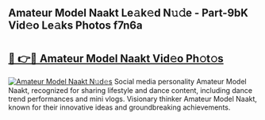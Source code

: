 ## Amateur Model Naakt Le𝚊k𝚎d N𝚞𝚍e - Part-9bK Vid𝚎o Le𝚊ks Photos f7n6a

# <h2><a href="http://fb9dxam.evod.top/?m=Amateur+Model+Naakt">🔗 👉🔴 Amateur Model Naakt Vid𝚎o Ph𝚘t𝚘s</a></h2>

[![Amateur Model Naakt N𝚞d𝚎s](https://i.imgur.com/8V9OHl7.gif)](http://fb9dxam.evod.top/?m=Amateur+Model+Naakt)
Social media personality Amateur Model Naakt, recognized for sharing lifestyle and dance content, including dance trend performances and mini vlogs. Visionary thinker Amateur Model Naakt, known for their innovative ideas and groundbreaking achievements. 
